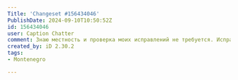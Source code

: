 ```yaml
---
Title: 'Changeset #156434046'
PublishDate: 2024-09-10T10:50:52Z
id: 156434046
user: Caption Chatter
comment: Знаю местность и проверка моих исправлений не требуется. Исправление и добавление территории жилого комплекса Blue Horizont.
created_by: iD 2.30.2
tags:
- Montenegro

---
```

